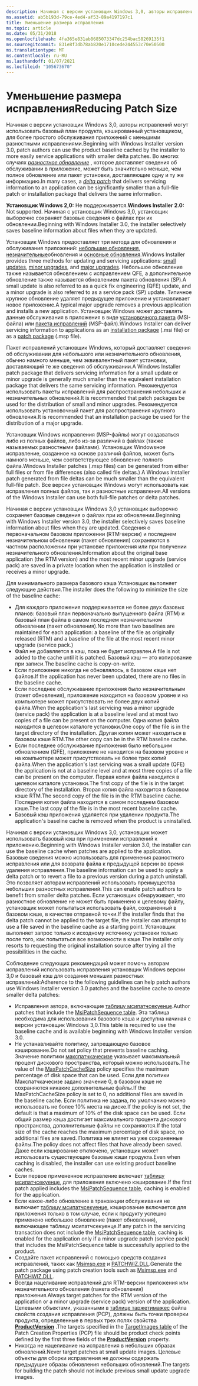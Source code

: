 ```yaml
---
description: Начиная с версии установщик Windows 3,0, авторы исправлений могут использовать базовый план продукта, кэшированный установщиком, для более простого обслуживания приложений с меньшими разностными исправлениями.
ms.assetid: ab5b193d-79ce-4ed4-af53-89a4197197c1
title: Уменьшение размера исправления
ms.topic: article
ms.date: 05/31/2018
ms.openlocfilehash: 4fa365e831ab8685073347dc254bac58269135f1
ms.sourcegitcommit: 831e8f3db78ab820e1710cede244553c70e50500
ms.translationtype: MT
ms.contentlocale: ru-RU
ms.lasthandoff: 01/07/2021
ms.locfileid: "105673670"
---
```

# <a name="reducing-patch-size"></a><span data-ttu-id="6fb23-103">Уменьшение размера исправления</span><span class="sxs-lookup"><span data-stu-id="6fb23-103">Reducing Patch Size</span></span>

<span data-ttu-id="6fb23-104">Начиная с версии установщик Windows 3,0, авторы исправлений могут использовать базовый план продукта, кэшированный установщиком, для более простого обслуживания приложений с меньшими разностными исправлениями.</span><span class="sxs-lookup"><span data-stu-id="6fb23-104">Beginning with Windows Installer version 3.0, patch authors can use the product baseline cached by the installer to more easily service applications with smaller delta patches.</span></span> <span data-ttu-id="6fb23-105">Во многих случаях [*разностное обновление*](d-gly.md) , которое доставляет сведения об обслуживании в приложение, может быть значительно меньше, чем полное обновление или пакет установки, доставляющие одну и ту же информацию.</span><span class="sxs-lookup"><span data-stu-id="6fb23-105">In many cases, a [*delta patch*](d-gly.md) that delivers servicing information to an application can be significantly smaller than a full-file patch or installation package that delivers the same information.</span></span>

<span data-ttu-id="6fb23-106">**Установщик Windows 2,0:** Не поддерживается.</span><span class="sxs-lookup"><span data-stu-id="6fb23-106">**Windows Installer 2.0:** Not supported.</span></span> <span data-ttu-id="6fb23-107">Начиная с установщик Windows 3,0, установщик выборочно сохраняет базовые сведения о файлах при их обновлении.</span><span class="sxs-lookup"><span data-stu-id="6fb23-107">Beginning with Windows Installer 3.0, the installer selectively saves baseline information about files when they are updated.</span></span>

<span data-ttu-id="6fb23-108">Установщик Windows предоставляет три метода для обновления и обслуживания приложений: [небольшие обновления](small-updates.md), [незначительные](minor-upgrades.md)обновления и [основные обновления](major-upgrades.md).</span><span class="sxs-lookup"><span data-stu-id="6fb23-108">Windows Installer provides three methods for updating and servicing applications: [small updates](small-updates.md), [minor upgrades](minor-upgrades.md), and [major upgrades](major-upgrades.md).</span></span> <span data-ttu-id="6fb23-109">Небольшое обновление также называется обновлением с исправлением QFE, а дополнительное обновление также называется обновлением пакета обновления (SP).</span><span class="sxs-lookup"><span data-stu-id="6fb23-109">A small update is also referred to as a quick fix engineering (QFE) update, and a minor upgrade is also referred to as a service pack (SP) update.</span></span> <span data-ttu-id="6fb23-110">Типичное крупное обновление удаляет предыдущее приложение и устанавливает новое приложение.</span><span class="sxs-lookup"><span data-stu-id="6fb23-110">A typical major upgrade removes a previous application and installs a new application.</span></span> <span data-ttu-id="6fb23-111">Установщик Windows может доставлять данные обслуживания в приложения в виде [установочного пакета](installation-package.md) (MSI-файла) или [пакета исправлений](patch-packages.md) (MSP-файл).</span><span class="sxs-lookup"><span data-stu-id="6fb23-111">Windows Installer can deliver servicing information to applications as an [installation package](installation-package.md) (.msi file) or as a [patch package](patch-packages.md) (.msp file).</span></span>

<span data-ttu-id="6fb23-112">Пакет исправлений установщик Windows, который доставляет сведения об обслуживании для небольшого или незначительного обновления, обычно намного меньше, чем эквивалентный пакет установки, доставляющий те же сведения об обслуживании.</span><span class="sxs-lookup"><span data-stu-id="6fb23-112">A Windows Installer patch package that delivers servicing information for a small update or minor upgrade is generally much smaller than the equivalent installation package that delivers the same servicing information.</span></span> <span data-ttu-id="6fb23-113">Рекомендуется использовать пакеты исправлений для распространения небольших и незначительных обновлений.</span><span class="sxs-lookup"><span data-stu-id="6fb23-113">It is recommended that patch packages be used for the distribution of small and minor upgrades.</span></span> <span data-ttu-id="6fb23-114">Рекомендуется использовать установочный пакет для распространения крупного обновления.</span><span class="sxs-lookup"><span data-stu-id="6fb23-114">It is recommended that an installation package be used for the distribution of a major upgrade.</span></span>

<span data-ttu-id="6fb23-115">Установщик Windows исправления (MSP-файлы) могут создаваться либо из полных файлов, либо из-за различий в файлах (также называемых разностными файлами). Установщик Windowsное исправление, созданное на основе различий файлов, может быть намного меньше, чем соответствующее обновление полного файла.</span><span class="sxs-lookup"><span data-stu-id="6fb23-115">Windows Installer patches (.msp files) can be generated from either full files or from file differences (also called file deltas.) A Windows Installer patch generated from file deltas can be much smaller than the equivalent full-file patch.</span></span> <span data-ttu-id="6fb23-116">Все версии установщик Windows могут использовать как исправления полных файлов, так и разностные исправления.</span><span class="sxs-lookup"><span data-stu-id="6fb23-116">All versions of the Windows Installer can use both full-file patches or delta patches.</span></span>

<span data-ttu-id="6fb23-117">Начиная с версии установщик Windows 3,0 установщик выборочно сохраняет базовые сведения о файлах при их обновлении.</span><span class="sxs-lookup"><span data-stu-id="6fb23-117">Beginning with Windows Installer version 3.0, the installer selectively saves baseline information about files when they are updated.</span></span> <span data-ttu-id="6fb23-118">Сведения о первоначальном базовом приложении (RTM-версии) и последнем незначительном обновлении (пакет обновления) сохраняются в частном расположении при установке приложения или при получении незначительного обновления.</span><span class="sxs-lookup"><span data-stu-id="6fb23-118">Information about the original base application (the RTM version) and the most recent minor upgrade (service pack) are saved in a private location when the application is installed or receives a minor upgrade.</span></span>

<span data-ttu-id="6fb23-119">Для минимального размера базового кэша Установщик выполняет следующие действия.</span><span class="sxs-lookup"><span data-stu-id="6fb23-119">The installer does the following to minimize the size of the baseline cache:</span></span>

-   <span data-ttu-id="6fb23-120">Для каждого приложения поддерживается не более двух базовых планов: базовый план первоначально выпущенного файла (RTM) и базовый план файла в самом последнем незначительном обновлении (пакет обновления).</span><span class="sxs-lookup"><span data-stu-id="6fb23-120">No more than two baselines are maintained for each application: a baseline of the file as originally released (RTM) and a baseline of the file at the most recent minor upgrade (service pack.)</span></span>
-   <span data-ttu-id="6fb23-121">Файл не добавляется в кэш, пока не будет исправлен.</span><span class="sxs-lookup"><span data-stu-id="6fb23-121">A file is not added to the cache until it is patched.</span></span> <span data-ttu-id="6fb23-122">Базовый кэш — это копирование при записи.</span><span class="sxs-lookup"><span data-stu-id="6fb23-122">The baseline cache is copy-on-write.</span></span>
-   <span data-ttu-id="6fb23-123">Если приложение никогда не обновлялось, в базовом кэше нет файлов.</span><span class="sxs-lookup"><span data-stu-id="6fb23-123">If the application has never been updated, there are no files in the baseline cache.</span></span>
-   <span data-ttu-id="6fb23-124">Если последнее обслуживание приложения было незначительным (пакет обновления), приложение находится на базовом уровне и на компьютере может присутствовать не более двух копий файла.</span><span class="sxs-lookup"><span data-stu-id="6fb23-124">When the application's last servicing was a minor upgrade (service pack) the application is at a baseline level and at most two copies of a file can be present on the computer.</span></span> <span data-ttu-id="6fb23-125">Одна копия файла находится в целевом каталоге установки.</span><span class="sxs-lookup"><span data-stu-id="6fb23-125">One copy of the file is in the target directory of the installation.</span></span> <span data-ttu-id="6fb23-126">Другая копия может находиться в базовом кэше RTM.</span><span class="sxs-lookup"><span data-stu-id="6fb23-126">The other copy can be in the RTM baseline cache.</span></span>
-   <span data-ttu-id="6fb23-127">Если последнее обслуживание приложения было небольшим обновлением (QFE), приложение не находится на базовом уровне и на компьютере может присутствовать не более трех копий файла.</span><span class="sxs-lookup"><span data-stu-id="6fb23-127">When the application's last servicing was a small update (QFE) the application is not at a baseline level and at most three copies of a file can be present on the computer.</span></span> <span data-ttu-id="6fb23-128">Первая копия файла находится в целевом каталоге установки.</span><span class="sxs-lookup"><span data-stu-id="6fb23-128">The first copy of the file is in the target directory of the installation.</span></span> <span data-ttu-id="6fb23-129">Вторая копия файла находится в базовом кэше RTM.</span><span class="sxs-lookup"><span data-stu-id="6fb23-129">The second copy of the file is in the RTM baseline cache.</span></span> <span data-ttu-id="6fb23-130">Последняя копия файла находится в самом последнем базовом кэше.</span><span class="sxs-lookup"><span data-stu-id="6fb23-130">The last copy of the file is in the most recent baseline cache.</span></span>
-   <span data-ttu-id="6fb23-131">Базовый кэш приложения удаляется при удалении продукта.</span><span class="sxs-lookup"><span data-stu-id="6fb23-131">The application's baseline cache is removed when the product is uninstalled.</span></span>

<span data-ttu-id="6fb23-132">Начиная с версии установщик Windows 3,0, установщик может использовать базовый кэш при применении исправлений к приложению.</span><span class="sxs-lookup"><span data-stu-id="6fb23-132">Beginning with Windows Installer version 3.0, the installer can use the baseline cache when patches are applied to the application.</span></span> <span data-ttu-id="6fb23-133">Базовые сведения можно использовать для применения разностного исправления или для возврата файла к предыдущей версии во время удаления исправления.</span><span class="sxs-lookup"><span data-stu-id="6fb23-133">The baseline information can be used to apply a delta patch or to revert a file to a previous version during a patch uninstall.</span></span> <span data-ttu-id="6fb23-134">Это позволяет авторам исправлений использовать преимущества небольших разностных исправлений.</span><span class="sxs-lookup"><span data-stu-id="6fb23-134">This can enable patch authors to benefit from smaller delta patches.</span></span> <span data-ttu-id="6fb23-135">Если установщик обнаруживает, что разностное обновление не может быть применено к целевому файлу, установщик может попытаться использовать файл, сохраненный в базовом кэше, в качестве отправной точки.</span><span class="sxs-lookup"><span data-stu-id="6fb23-135">If the installer finds that the delta patch cannot be applied to the target file, the installer can attempt to use a file saved in the baseline cache as a starting point.</span></span> <span data-ttu-id="6fb23-136">Установщик выполняет запрос только к исходному источнику установки только после того, как попытаться все возможности в кэше.</span><span class="sxs-lookup"><span data-stu-id="6fb23-136">The installer only resorts to requesting the original installation source after trying all the possibilities in the cache.</span></span>

<span data-ttu-id="6fb23-137">Соблюдение следующих рекомендаций может помочь авторам исправлений использовать исправления установщик Windows версии 3,0 и базовый кэш для создания меньших разностных исправлений:</span><span class="sxs-lookup"><span data-stu-id="6fb23-137">Adherence to the following guidelines can help patch authors use Windows Installer version 3.0 patches and the baseline cache to create smaller delta patches:</span></span>

-   <span data-ttu-id="6fb23-138">Исправления автора, включающие [таблицу мсипатчсекуенце](msipatchsequence-table.md).</span><span class="sxs-lookup"><span data-stu-id="6fb23-138">Author patches that include the [MsiPatchSequence table](msipatchsequence-table.md).</span></span> <span data-ttu-id="6fb23-139">Эта таблица необходима для использования базового кэша и доступна начиная с версии установщик Windows 3,0.</span><span class="sxs-lookup"><span data-stu-id="6fb23-139">This table is required to use the baseline cache and is available beginning with Windows Installer version 3.0.</span></span>
-   <span data-ttu-id="6fb23-140">Не устанавливайте политику, запрещающую базовое кэширование.</span><span class="sxs-lookup"><span data-stu-id="6fb23-140">Do not set policy that prevents baseline caching.</span></span> <span data-ttu-id="6fb23-141">Значение политики [макспатчкачесизе](maxpatchcachesize.md) указывает максимальный процент дискового пространства, который можно использовать.</span><span class="sxs-lookup"><span data-stu-id="6fb23-141">The value of the [MaxPatchCacheSize](maxpatchcachesize.md) policy specifies the maximum percentage of disk space that can be used.</span></span> <span data-ttu-id="6fb23-142">Если для политики Макспатчкачесизе задано значение 0, в базовом кэше не сохраняются никакие дополнительные файлы.</span><span class="sxs-lookup"><span data-stu-id="6fb23-142">If the MaxPatchCacheSize policy is set to 0, no additional files are saved in the baseline cache.</span></span> <span data-ttu-id="6fb23-143">Если политика не задана, по умолчанию можно использовать не более 10% места на диске.</span><span class="sxs-lookup"><span data-stu-id="6fb23-143">If the policy is not set, the default is that a maximum of 10% of the disk space can be used.</span></span> <span data-ttu-id="6fb23-144">Если общий размер кэша достигает максимального процента дискового пространства, дополнительные файлы не сохраняются.</span><span class="sxs-lookup"><span data-stu-id="6fb23-144">If the total size of the cache reaches the maximum percentage of disk space, no additional files are saved.</span></span> <span data-ttu-id="6fb23-145">Политика не влияет на уже сохраненные файлы.</span><span class="sxs-lookup"><span data-stu-id="6fb23-145">The policy does not affect files that have already been saved.</span></span> <span data-ttu-id="6fb23-146">Даже если кэширование отключено, установщик может использовать существующие базовые кэши продукта.</span><span class="sxs-lookup"><span data-stu-id="6fb23-146">Even when caching is disabled, the installer can use existing product baseline caches.</span></span>
-   <span data-ttu-id="6fb23-147">Если первое примененное исправление включает [таблицу мсипатчсекуенце](msipatchsequence-table.md), для приложения включено кэширование.</span><span class="sxs-lookup"><span data-stu-id="6fb23-147">If the first patch applied includes the [MsiPatchSequence table](msipatchsequence-table.md), caching is enabled for the application.</span></span>
-   <span data-ttu-id="6fb23-148">Если какое-либо обновление в транзакции обслуживания не включает [таблицу мсипатчсекуенце](msipatchsequence-table.md), кэширование включается для приложения только в том случае, если к продукту успешно применено небольшое обновление (пакет обновления), включающее таблицу мсипатчсекуенце.</span><span class="sxs-lookup"><span data-stu-id="6fb23-148">If any patch in the servicing transaction does not include the [MsiPatchSequence table](msipatchsequence-table.md), caching is enabled for the application only if a minor upgrade patch (service pack) that includes the MsiPatchSequence table is successfully applied to the product.</span></span>
-   <span data-ttu-id="6fb23-149">Создайте пакет исправлений с помощью средств создания исправлений, таких как [Msimsp.exe](msimsp-exe.md) и [PATCHWIZ.DLL](patchwiz-dll.md).</span><span class="sxs-lookup"><span data-stu-id="6fb23-149">Generate the patch package using patch creation tools such as [Msimsp.exe](msimsp-exe.md) and [PATCHWIZ.DLL](patchwiz-dll.md).</span></span>
-   <span data-ttu-id="6fb23-150">Всегда нацеливание исправлений для RTM-версии приложения или незначительного обновления (пакета обновления) приложения.</span><span class="sxs-lookup"><span data-stu-id="6fb23-150">Always target patches for the RTM version of the application or a minor upgrade (service pack) version of the application.</span></span> <span data-ttu-id="6fb23-151">Целевыми объектами, указанными в [таблице таржетимажес](targetimages-table-patchwiz-dll-.md) файла свойств создания исправления (PCP), должны быть точки проверки продукта, определенные в первых трех полях свойства [**ProductVersion**](productversion.md) .</span><span class="sxs-lookup"><span data-stu-id="6fb23-151">The targets specified in the [TargetImages table](targetimages-table-patchwiz-dll-.md) of the Patch Creation Properties (PCP) file should be product check points defined by the first three fields of the [**ProductVersion**](productversion.md) property.</span></span>
-   <span data-ttu-id="6fb23-152">Никогда не нацеливание на исправления в небольших образах обновлений.</span><span class="sxs-lookup"><span data-stu-id="6fb23-152">Never target patches at small update images.</span></span> <span data-ttu-id="6fb23-153">Целевые объекты для сборки исправления не должны содержать предыдущие образы обновления небольших обновлений.</span><span class="sxs-lookup"><span data-stu-id="6fb23-153">The targets for building the patch should not include previous small update upgrade images.</span></span>

 

 



